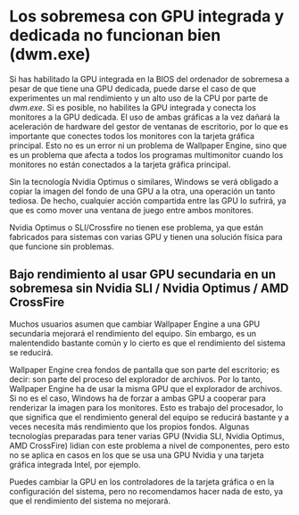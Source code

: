 # Los sobremesa con GPU integrada y dedicada no funcionan bien (dwm.exe)

Si has habilitado la GPU integrada en la BIOS del ordenador de sobremesa a pesar de que tiene una GPU dedicada, puede darse el caso de que experimentes un mal rendimiento y un alto uso de la CPU por parte de *dwm.exe*. Si es posible, no habilites la GPU integrada y conecta los monitores a la GPU dedicada. El uso de ambas gráficas a la vez dañará la aceleración de hardware del gestor de ventanas de escritorio, por lo que es importante que conectes todos los monitores con la tarjeta gráfica principal. Esto no es un error ni un problema de Wallpaper Engine, sino que es un problema que afecta a todos los programas multimonitor cuando los monitores no están conectados a la tarjeta gráfica principal.

Sin la tecnología Nvidia Optimus o similares, Windows se verá obligado a copiar la imagen del fondo de una GPU a la otra, una operación un tanto tediosa. De hecho, cualquier acción compartida entre las GPU lo sufrirá, ya que es como mover una ventana de juego entre ambos monitores.

Nvidia Optimus o SLI/Crossfire no tienen ese problema, ya que están fabricados para sistemas con varias GPU y tienen una solución física para que funcione sin problemas.

## Bajo rendimiento al usar GPU secundaria en un sobremesa sin Nvidia SLI / Nvidia Optimus / AMD CrossFire

Muchos usuarios asumen que cambiar Wallpaper Engine a una GPU secundaria mejorará el rendimiento del equipo. Sin embargo, es un malentendido bastante común y lo cierto es que el rendimiento del sistema se reducirá.

Wallpaper Engine crea fondos de pantalla que son parte del escritorio; es decir: son parte del proceso del explorador de archivos. Por lo tanto, Wallpaper Engine ha de usar la misma GPU que el explorador de archivos. Si no es el caso, Windows ha de forzar a ambas GPU a cooperar para renderizar la imagen para los monitores. Esto es trabajo del procesador, lo que significa que el rendimiento general del equipo se reducirá bastante y a veces necesita más rendimiento que los propios fondos. Algunas tecnologías preparadas para tener varias GPU (Nvidia SLI, Nvidia Optimus, AMD CrossFire) lidian con este problema a nivel de componentes, pero esto no se aplica en casos en los que se usa una GPU Nvidia y una tarjeta gráfica integrada Intel, por ejemplo.

Puedes cambiar la GPU en los controladores de la tarjeta gráfica o en la configuración del sistema, pero no recomendamos hacer nada de esto, ya que el rendimiento del sistema no mejorará.